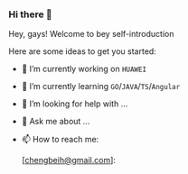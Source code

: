 ### Hi there 👋


Hey, gays! Welcome to bey self-introduction

Here are some ideas to get you started:

- 🔭 I’m currently working on `HUAWEI`

- 🌱 I’m currently learning `GO`/`JAVA`/`TS`/`Angular`

- 🤔 I’m looking for help with ...

- 💬 Ask me about ...

- 📫 How to reach me: 

  [chengbeih@gmail.com]: 

  

​	
